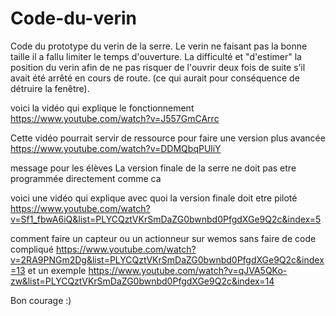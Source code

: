 # Code-du-verin
Code du prototype du verin de la serre.
Le verin ne faisant pas la bonne taille il a fallu limiter le temps d'ouverture.
La difficulté et "d'estimer" la position du verin afin de ne pas risquer de l'ouvrir deux fois de suite s’il avait été arrêté en cours de route. (ce qui aurait pour conséquence de détruire la fenêtre).

voici la vidéo qui explique le fonctionnement 
https://www.youtube.com/watch?v=J557GmCArrc

Cette vidéo pourrait servir de ressource pour faire une version plus avancée
https://www.youtube.com/watch?v=DDMQbqPUliY


message pour les élèves
La version finale de la serre ne doit pas etre programmée directement comme ca

voici une vidéo qui explique avec quoi la version finale doit etre piloté
https://www.youtube.com/watch?v=Sf1_fbwA6iQ&list=PLYCQztVKrSmDaZG0bwnbd0PfgdXGe9Q2c&index=5

comment faire un capteur ou un actionneur sur wemos sans faire de code compliqué
https://www.youtube.com/watch?v=2RA9PNGm2Dg&list=PLYCQztVKrSmDaZG0bwnbd0PfgdXGe9Q2c&index=13
et un exemple
https://www.youtube.com/watch?v=qJVA5QKo-zw&list=PLYCQztVKrSmDaZG0bwnbd0PfgdXGe9Q2c&index=14

Bon courage :)
